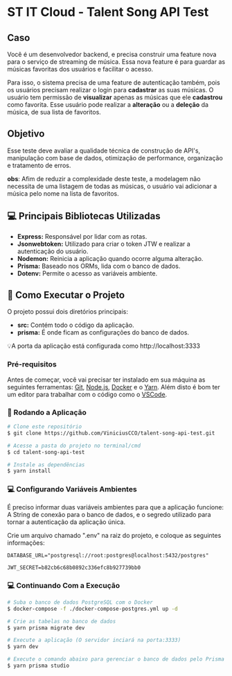 # ST IT Cloud -  Talent Song API Test

## Caso

Você é um desenvolvedor backend, e precisa construir uma feature nova para o serviço de streaming de música. Essa nova feature é para guardar as músicas favoritas dos usuários e facilitar o acesso.

Para isso, o sistema precisa de uma feature de autenticação também, pois os usuários precisam realizar o login para **cadastrar** as suas músicas. O usuário tem permissão de **visualizar** apenas as músicas que ele **cadastrou** como favorita. Esse usuário pode realizar a **alteração** ou a **deleção** da música, de sua lista de favoritos.

## Objetivo

Esse teste deve avaliar a qualidade técnica de construção de API's, manipulação com base de dados, otimização de performance, organização e tratamento de erros.

**obs**: Afim de reduzir a complexidade deste teste, a modelagem não necessita de uma listagem de todas as músicas, o usuário vai adicionar a música pelo nome na lista de favoritos.

## :computer: Principais Bibliotecas Utilizadas

<ul>
  <li><b>Express:</b> Responsável por lidar com as rotas.</li>
  <li><b>Jsonwebtoken:</b> Utilizado para criar o token JTW e realizar a autenticação do usuário.</li>
  <li><b>Nodemon:</b> Reinicia a aplicação quando ocorre alguma alteração.</li>
  <li><b>Prisma:</b> Baseado nos ORMs, lida com o banco de dados.</li>
  <li><b>Dotenv:</b> Permite o acesso as variáveis ambiente.</li>
</ul>

## :rocket: Como Executar o Projeto

<p>O projeto possui dois diretórios principais:</p>
<ul>
  <li><b>src:</b> Contém todo o código da aplicação.</li>
  <li><b>prisma:</b> É onde ficam as configurações do banco de dados.</li>
</ul>

<p>💡A porta da aplicação está configurada como http://localhost:3333</p>

### Pré-requisitos

<p>Antes de começar, você vai precisar ter instalado em sua máquina as seguintes ferramentas:
<a href="https://git-scm.com">Git</a>, <a href="https://nodejs.org/">Node.js</a>, <a href="https://docs.docker.com/get-docker/">Docker</a> e o <a href="https://yarnpkg.com/">Yarn</a>.
Além disto é bom ter um editor para trabalhar com o código como o <a href="https://code.visualstudio.com/">VSCode</a>.</p>

### 🎲 Rodando a Aplicação

```bash
# Clone este repositório
$ git clone https://github.com/ViniciusCCO/talent-song-api-test.git

# Acesse a pasta do projeto no terminal/cmd
$ cd talent-song-api-test

# Instale as dependências
$ yarn install
```

### 💻 Configurando Variáveis Ambientes

<p>É preciso informar duas variáveis ambientes para que a aplicação funcione: A String de conexão para o banco de dados, e o segredo utilizado para tornar a autenticação da aplicação única.</p>
<p>Crie um arquivo chamado ".env" na raiz do projeto, e coloque as seguintes informações:</p>

```
DATABASE_URL="postgresql://root:postgres@localhost:5432/postgres"

JWT_SECRET=b82cb6c68b0892c336efc8b927739bb0
```

### 💻 Continuando Com a Execução

```bash
# Suba o banco de dados PostgreSQL com o Docker
$ docker-compose -f ./docker-compose-postgres.yml up -d

# Crie as tabelas no banco de dados
$ yarn prisma migrate dev

# Execute a aplicação (O servidor inciará na porta:3333)
$ yarn dev

# Execute o comando abaixo para gerenciar o banco de dados pelo Prisma Studio
$ yarn prisma studio
```
